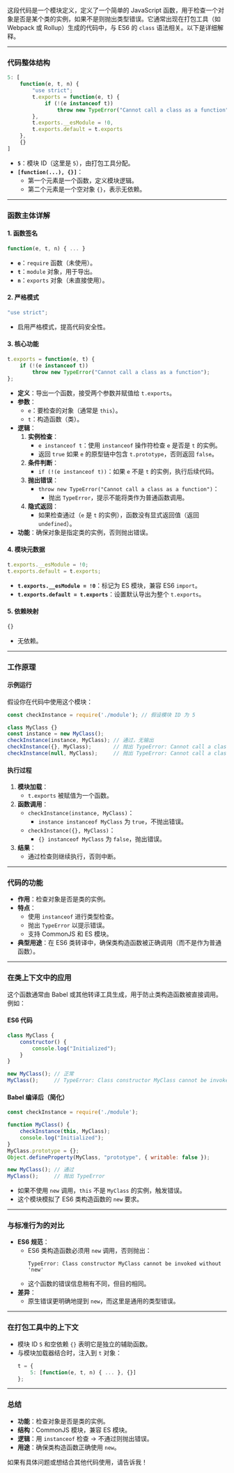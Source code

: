 这段代码是一个模块定义，定义了一个简单的 JavaScript 函数，用于检查一个对象是否是某个类的实例，如果不是则抛出类型错误。它通常出现在打包工具（如 Webpack 或 Rollup）生成的代码中，与 ES6 的 `class` 语法相关。以下是详细解释。

---

### 代码整体结构
```javascript
5: [
    function(e, t, n) {
        "use strict";
        t.exports = function(e, t) {
            if (!(e instanceof t))
                throw new TypeError("Cannot call a class as a function");
        },
        t.exports.__esModule = !0,
        t.exports.default = t.exports
    },
    {}
]
```

- **`5`**：模块 ID（这里是 `5`），由打包工具分配。
- **`[function(...), {}]`**：
  - 第一个元素是一个函数，定义模块逻辑。
  - 第二个元素是一个空对象 `{}`，表示无依赖。

---

### 函数主体详解

#### 1. **函数签名**
```javascript
function(e, t, n) { ... }
```
- **`e`**：`require` 函数（未使用）。
- **`t`**：`module` 对象，用于导出。
- **`n`**：`exports` 对象（未直接使用）。

#### 2. **严格模式**
```javascript
"use strict";
```
- 启用严格模式，提高代码安全性。

#### 3. **核心功能**
```javascript
t.exports = function(e, t) {
    if (!(e instanceof t))
        throw new TypeError("Cannot call a class as a function");
};
```
- **定义**：导出一个函数，接受两个参数并赋值给 `t.exports`。
- **参数**：
  - `e`：要检查的对象（通常是 `this`）。
  - `t`：构造函数（类）。
- **逻辑**：
  1. **实例检查**：
     - `e instanceof t`：使用 `instanceof` 操作符检查 `e` 是否是 `t` 的实例。
     - 返回 `true` 如果 `e` 的原型链中包含 `t.prototype`，否则返回 `false`。
  2. **条件判断**：
     - `if (!(e instanceof t))`：如果 `e` 不是 `t` 的实例，执行后续代码。
  3. **抛出错误**：
     - `throw new TypeError("Cannot call a class as a function")`：
       - 抛出 `TypeError`，提示不能将类作为普通函数调用。
  4. **隐式返回**：
     - 如果检查通过（`e` 是 `t` 的实例），函数没有显式返回值（返回 `undefined`）。
- **功能**：确保对象是指定类的实例，否则抛出错误。

#### 4. **模块元数据**
```javascript
t.exports.__esModule = !0;
t.exports.default = t.exports;
```
- **`t.exports.__esModule = !0`**：标记为 ES 模块，兼容 ES6 `import`。
- **`t.exports.default = t.exports`**：设置默认导出为整个 `t.exports`。

#### 5. **依赖映射**
```javascript
{}
```
- 无依赖。

---

### 工作原理

#### 示例运行
假设你在代码中使用这个模块：
```javascript
const checkInstance = require('./module'); // 假设模块 ID 为 5

class MyClass {}
const instance = new MyClass();
checkInstance(instance, MyClass); // 通过，无输出
checkInstance({}, MyClass);       // 抛出 TypeError: Cannot call a class as a function
checkInstance(null, MyClass);     // 抛出 TypeError: Cannot call a class as a function
```

#### 执行过程
1. **模块加载**：
   - `t.exports` 被赋值为一个函数。
2. **函数调用**：
   - `checkInstance(instance, MyClass)`：
     - `instance instanceof MyClass` 为 `true`，不抛出错误。
   - `checkInstance({}, MyClass)`：
     - `{} instanceof MyClass` 为 `false`，抛出错误。
3. **结果**：
   - 通过检查则继续执行，否则中断。

---

### 代码的功能
- **作用**：检查对象是否是类的实例。
- **特点**：
  - 使用 `instanceof` 进行类型检查。
  - 抛出 `TypeError` 以提示错误。
  - 支持 CommonJS 和 ES 模块。
- **典型用途**：在 ES6 类转译中，确保类构造函数被正确调用（而不是作为普通函数）。

---

### 在类上下文中的应用
这个函数通常由 Babel 或其他转译工具生成，用于防止类构造函数被直接调用。例如：

#### ES6 代码
```javascript
class MyClass {
    constructor() {
        console.log("Initialized");
    }
}

new MyClass(); // 正常
MyClass();     // TypeError: Class constructor MyClass cannot be invoked without 'new'
```

#### Babel 编译后（简化）
```javascript
const checkInstance = require('./module');

function MyClass() {
    checkInstance(this, MyClass);
    console.log("Initialized");
}
MyClass.prototype = {};
Object.defineProperty(MyClass, "prototype", { writable: false });

new MyClass(); // 通过
MyClass();     // 抛出 TypeError
```

- 如果不使用 `new` 调用，`this` 不是 `MyClass` 的实例，触发错误。
- 这个模块模拟了 ES6 类构造函数的 `new` 要求。

---

### 与标准行为的对比
- **ES6 规范**：
  - ES6 类构造函数必须用 `new` 调用，否则抛出：
    ```
    TypeError: Class constructor MyClass cannot be invoked without 'new'
    ```
  - 这个函数的错误信息稍有不同，但目的相同。
- **差异**：
  - 原生错误更明确地提到 `new`，而这里是通用的类型错误。

---

### 在打包工具中的上下文
- 模块 ID `5` 和空依赖 `{}` 表明它是独立的辅助函数。
- 与模块加载器结合时，注入到 `t` 对象：
  ```javascript
  t = {
      5: [function(e, t, n) { ... }, {}]
  };
  ```

---

### 总结
- **功能**：检查对象是否是类的实例。
- **结构**：CommonJS 模块，兼容 ES 模块。
- **逻辑**：用 `instanceof` 检查 → 不通过则抛出错误。
- **用途**：确保类构造函数正确使用 `new`。

如果有具体问题或想结合其他代码使用，请告诉我！